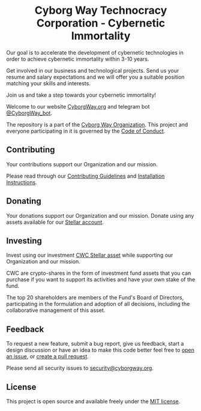 <h1 align="center">Cyborg Way Technocracy Corporation - Cybernetic Immortality</h1>

Our goal is to accelerate the development of cybernetic technologies in order to achieve cybernetic immortality within 3-10 years.

Get involved in our business and technological projects. Send us your resume and salary expectations and we will offer you a suitable position matching your skills and interests.

Join us and take a step towards your cybernetic immortality!

Welcome to our website [CyborgWay.org](https://cyborgway.org) and telegram bot [@CyborgWay_bot](https://t.me/cyborgway_bot).

The repository is a part of the [Cyborg Way Organization](https://github.com/cyborgway-org). This project and everyone participating in it is governed by the [Code of Conduct](CODE_OF_CONDUCT.md).

## Contributing

Your contributions support our Organization and our mission.

Please read through our [Contributing Guidelines](CONTRIBUTING.md) and [Installation Instructions](INSTALL.md).

## Donating

Your donations support our Organization and our mission. Donate using any assets available for our [Stellar account](https://stellar.expert/explorer/public/account/GDSUUDRGLKPFMTROF7SPXJHK7SNS4JNAQ6JJ7WMGHNCSCIIKDOY4MWEX).

## Investing

Invest using our investment [CWC Stellar asset](https://stellar.expert/explorer/public/asset/CWC-GDSUUDRGLKPFMTROF7SPXJHK7SNS4JNAQ6JJ7WMGHNCSCIIKDOY4MWEX) while supporting our Organization and our mission.

CWC are crypto-shares in the form of investment fund assets that you can purchase if you want to support its activities and have your own stake of the fund.

The top 20 shareholders are members of the Fund's Board of Directors, participating in the formulation and adoption of all decisions, including the collaborative management of this asset.

## Feedback

To request a new feature, submit a bug report, give us feedback, start a design discussion or have an idea to make this code better feel free to [open an issue](https://github.com/cyborgway-org/cyborgway-org/issues), or [create a pull request](https://github.com/cyborgway-org/cyborgway-org/pulls).

Please send all security issues to [security@cyborgway.org](mailto:security@cyborgway.org).

## License

This project is open source and available freely under the [MIT license](LICENSE.md).
